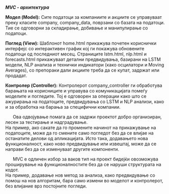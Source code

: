 <b><i>MVC - архитектура</b></i>


<b>Модел (Model):</b> Сите податоци за компаниите и акциите се управуваат преку класите company, company_data, поврзани со базата на податоци. Тие се одговорни за складирање, добивање и манипулирање со податоци.

<b>Поглед (View):</b> Шаблонот home.html прикажува почетен кориснички интерфејс со интерактивен график кој ги покажува обновените податоци од последниот месец. Страниците lstm.html, nlp.html и forecasts.html прикажуваат детални предвидувања, базирани на LSTM модели, NLP анализа и технички индикатори (како осцилатори и Moving Averages), со препораки дали акциите треба да се купат, задржат или продадат.

<b>Контролер (Controller):</b> Контролерот company_controller ги обработува барањата на корисниците и управува со комуникацијата помеѓу моделите и погледите. Тој е одговорен за операции како што се ажурирања на податоците, предвидувања со LSTM и NLP анализи, како и за обработка на барања за специфични компании.

&nbsp;&nbsp;&nbsp;&nbsp;&nbsp;&nbsp;Ова одвојување помага да се задржи проектот добро организиран, лесен за тестирање и надградување.<br>На пример, ако сакате да го промените начинот на прикажување на податоците, може да го смените само погледот без да се влијае на останатите делови од апликацијата. Исто така, додавањето нова функционалност, како ново предвидување или извештај, може да се направи без да се изменуваат другите компоненти.

&nbsp;&nbsp;&nbsp;&nbsp;&nbsp;&nbsp;MVC е одличен избор за ваков тип на проект бидејќи овозможува проширување на функционалностите без да се наруши структурата на кодот.<br>На пример, додавање нов метод за анализа, како предвидување со помош на нов алгоритам, бара само измени во моделот и контролерот, без влијание врз постојните погледи.
